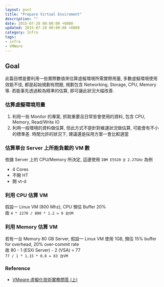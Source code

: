```yaml
---
layout: post
title: "Prepare Virtual Enviroment"
description: ""
date: 2015-07-28 00:00:00 +0800
updated: 2015-07-28 00:00:00 +0800
category: Infra
tags:
- infra
- VMWare
---
```


## Goal
此篇目標是要利用一些實際數值來估算虛擬環境所需實際用量, 多數虛擬環境使用效能不佳, 都是起始規劃有問題, 規劃包含 Networking, Storage, CPU, Memory 等. 若能事先透過較為精準的估算, 即可讓此狀況大幅改善.

### 估算虛擬環境用量
1. 利用一些 Monitor 的專案, 抓取重要且日常皆會使用的資料, 包含 CPU, Memory, Read/Write IO
2. 利用一般環境的資料做估算, 但此方式不是針對維運狀況做估算, 可能會有不小的標準差. 時間允許的狀況下, 建議還是採用方案一會比較適當

### 估算單台 Server 上所能負載的 VM 數
依據 Server 上的 CPU/Memory 所決定, 這邊使用 ```IBM E5520 @ 2.27GHz``` 為例
- 4 Cores
- 不開 HT
- 開 vt-d

### 利用 CPU 估算 VM
假設一 Linux VM (800 Mhz), CPU 預估 Buffer 20%  
故 ```4 * 2270 / 800 * 1.2 = 9 台VM```

### 利用 Memory 估算 VM
若有一台 Memory 80 GB Server, 假設一 Linux VM 使用 1GB, 預估 15% buffer for overhead, 20% over-commit rate  
故 80 - 1 (ESXi Server) - 2 (VSA) = 77  
```77 / 1 * 1.15 * 0.8 = 83 台VM```  

### Reference
- [VMware 虛擬化技術實務問答 (上)](http://wiki.weithenn.org/cgi-bin/wiki.pl?VMware_虛擬化技術實務問答_(上))

